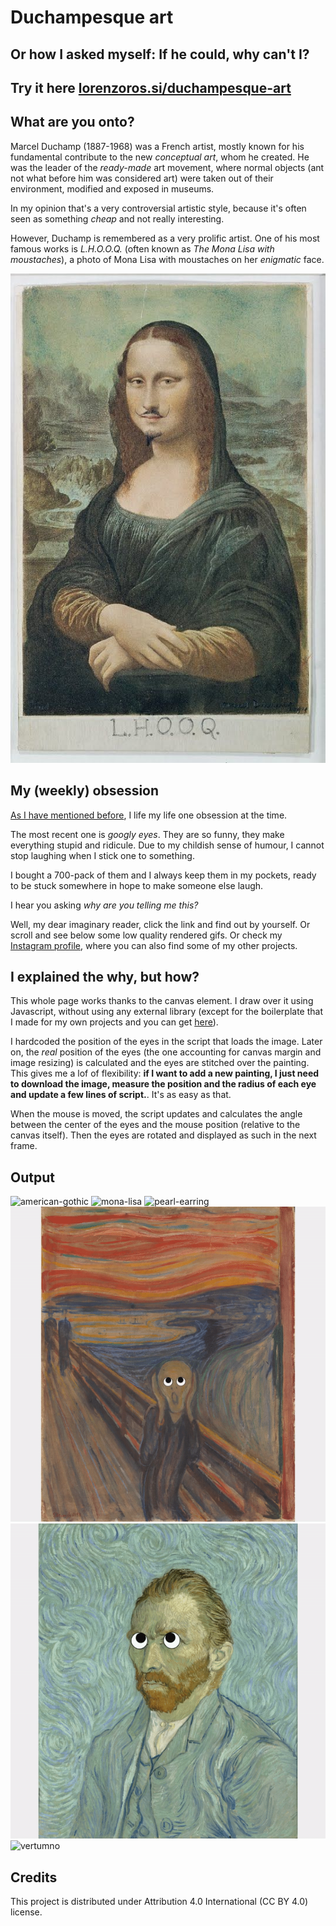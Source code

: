 # Duchampesque art

## Or how I asked myself: If he could, why can't I?

## Try it here [lorenzoros.si/duchampesque-art](https://lorenzoros.si/duchampesque-art)

## What are you onto?

Marcel Duchamp (1887-1968) was a French artist, mostly known for his fundamental contribute to the new *conceptual art*, whom he created. He was the leader of the *ready-made* art movement, where normal objects (ant not what before him was considered art) were taken out of their environment, modified and exposed in museums.

In my opinion that's a very controversial artistic style, because it's often seen as something *cheap* and not really interesting.

However, Duchamp is remembered as a very prolific artist. One of his most famous works is *L.H.O.O.Q.* (often known as *The Mona Lisa with moustaches*), a photo of Mona Lisa with moustaches on her *enigmatic* face.

![L.H.O.O.Q.](/img/LHOOQ.jpg?raw=true)

## My (weekly) obsession

[As I have mentioned before](https://github.com/lorossi/bauhaus-time), I life my life one obsession at the time.

The most recent one is *googly eyes*. They are so funny, they make everything stupid and ridicule. Due to my childish sense of humour, I cannot stop laughing when I stick one to something.

I bought a 700-pack of them and I always keep them in my pockets, ready to be stuck somewhere in hope to make someone else laugh.

I hear you asking *why are you telling me this?*

Well, my dear imaginary reader, click the link and find out by yourself. Or scroll and see below some low quality rendered gifs. Or check my [Instagram profile](https://instagram.com/lorossi), where you can also find some of my other projects.

## I explained the why, but how?

This whole page works thanks to the canvas element. I draw over it using Javascript, without using any external library (except for the boilerplate that I made for my own projects and you can get [here](https://github.com/lorossi/empty-html5-canvas-project)).

I hardcoded the position of the eyes in the script that loads the image. Later on, the *real* position of the eyes (the one accounting for canvas margin and image resizing) is calculated and the eyes are stitched over the painting. This gives me a lof of flexibility: **if I want to add a new painting, I just need to download the image, measure the position and the radius of each eye and update a few lines of script.**. It's as easy as that.

When the mouse is moved, the script updates and calculates the angle between the center of the eyes and the mouse position (relative to the canvas itself). Then the eyes are rotated and displayed as such in the next frame.

## Output

![american-gothic](output/gifs/american-gothic.gif)
![mona-lisa](output/gifs/mona-lisa.gif)
![pearl-earring](output/gifs/pearl-earring.gif)
![scream](output/gifs/scream.gif)
![self-portrait](output/gifs/self-portrait.gif)
![vertumno](output/gifs/vertumno.gif)

## Credits

This project is distributed under Attribution 4.0 International (CC BY 4.0) license.
